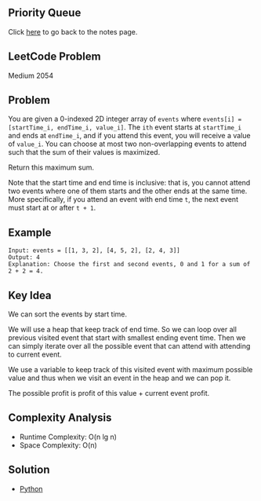 ## Priority Queue
Click [here](../notes.md) to go back to the notes page.

## LeetCode Problem
Medium 2054

## Problem
You are given a 0-indexed 2D integer array of `events` where `events[i] = [startTime_i, endTime_i, value_i]`. The `ith` event starts at `startTime_i` and ends at `endTime_i`, and if you attend this event, you will receive a value of `value_i`. You can choose at most two non-overlapping events to attend such that the sum of their values is maximized.

Return this maximum sum.

Note that the start time and end time is inclusive: that is, you cannot attend two events where one of them starts and the other ends at the same time. More specifically, if you attend an event with end time `t`, the next event must start at or after `t + 1`.

## Example
```
Input: events = [[1, 3, 2], [4, 5, 2], [2, 4, 3]]
Output: 4
Explanation: Choose the first and second events, 0 and 1 for a sum of 2 + 2 = 4.
```

## Key Idea
We can sort the events by start time. 

We will use a heap that keep track of end time. So we can loop over all previous visited event that start with smallest ending event time. Then we can simply iterate over all the possible event that can attend with attending to current event.

We use a variable to keep track of this visited event with maximum possible value and thus when we visit an event in the heap and we can pop it.

The possible profit is profit of this value + current event profit.

## Complexity Analysis
- Runtime Complexity: O(n lg n)
- Space Complexity: O(n)

## Solution
- [Python](./solution.py)